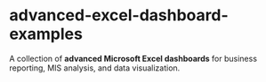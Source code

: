 # advanced-excel-dashboard-examples
A collection of **advanced Microsoft Excel dashboards** for business reporting, MIS analysis, and data visualization.
